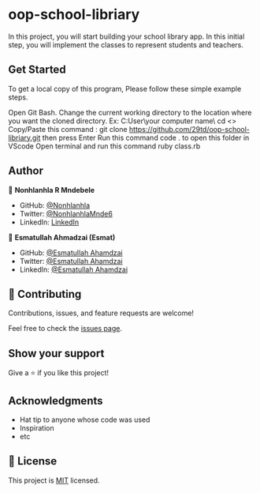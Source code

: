 # oop-school-libriary
In this project, you will start building your school library app. In this initial step, you will implement the classes to represent students and teachers.

## Get Started
To get a local copy of this program, Please follow these simple example steps.

Open Git Bash.
Change the current working directory to the location where you want the cloned directory. Ex: C:User\your computer name\ cd <<your folder you want to clone to>>
Copy/Paste this command : git clone https://github.com/29td/oop-school-libriary.git
then press Enter
Run this command code . to open this folder in VScode
Open terminal and run this command ruby class.rb

## Author

👤 **Nonhlanhla R Mndebele**

- GitHub: [@Nonhlanhla](https://github.com/29td)
- Twitter: [@NonhlanhlaMnde6](https://twitter.com/NonhlanhlaMnde6)
- LinkedIn: [LinkedIn](https://linkedin.com/in/nonhlanhla-mndebele-ab7448226)
  
  
👤 **Esmatullah Ahmadzai (Esmat)**

- GitHub: [@Esmatullah Ahamdzai](https://github.com/eaesmat)
- Twitter: [@Esmatullah Ahamdzai](https://twitter.com/ea_ahmadzai)
- LinkedIn: [@Esmatullah Ahamdzai](https://www.linkedin.com/in/esmatullah-ahmadzai/)

## 🤝 Contributing

Contributions, issues, and feature requests are welcome!

Feel free to check the [issues page](https://github.com/29td/oop-school-libriary/issues).

## Show your support

Give a ⭐️ if you like this project!

## Acknowledgments

- Hat tip to anyone whose code was used
- Inspiration
- etc

## 📝 License

This project is [MIT](./MIT.md) licensed.
